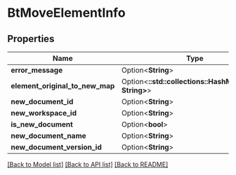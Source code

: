 # BtMoveElementInfo

## Properties

Name | Type | Description | Notes
------------ | ------------- | ------------- | -------------
**error_message** | Option<**String**> |  | [optional]
**element_original_to_new_map** | Option<**::std::collections::HashMap<String, String>**> |  | [optional]
**new_document_id** | Option<**String**> |  | [optional]
**new_workspace_id** | Option<**String**> |  | [optional]
**is_new_document** | Option<**bool**> |  | [optional]
**new_document_name** | Option<**String**> |  | [optional]
**new_document_version_id** | Option<**String**> |  | [optional]

[[Back to Model list]](../README.md#documentation-for-models) [[Back to API list]](../README.md#documentation-for-api-endpoints) [[Back to README]](../README.md)


